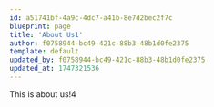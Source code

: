 ```yaml
---
id: a51741bf-4a9c-4dc7-a41b-8e7d2bec2f7c
blueprint: page
title: 'About Us1'
author: f0758944-bc49-421c-88b3-48b1d0fe2375
template: default
updated_by: f0758944-bc49-421c-88b3-48b1d0fe2375
updated_at: 1747321536
---
```

This is about us!4